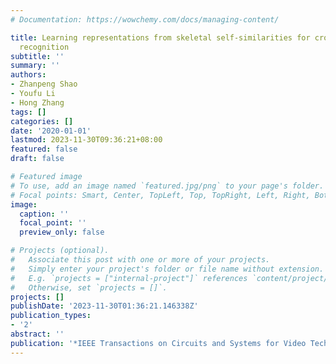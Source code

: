 ```yaml
---
# Documentation: https://wowchemy.com/docs/managing-content/

title: Learning representations from skeletal self-similarities for cross-view action
  recognition
subtitle: ''
summary: ''
authors:
- Zhanpeng Shao
- Youfu Li
- Hong Zhang
tags: []
categories: []
date: '2020-01-01'
lastmod: 2023-11-30T09:36:21+08:00
featured: false
draft: false

# Featured image
# To use, add an image named `featured.jpg/png` to your page's folder.
# Focal points: Smart, Center, TopLeft, Top, TopRight, Left, Right, BottomLeft, Bottom, BottomRight.
image:
  caption: ''
  focal_point: ''
  preview_only: false

# Projects (optional).
#   Associate this post with one or more of your projects.
#   Simply enter your project's folder or file name without extension.
#   E.g. `projects = ["internal-project"]` references `content/project/deep-learning/index.md`.
#   Otherwise, set `projects = []`.
projects: []
publishDate: '2023-11-30T01:36:21.146338Z'
publication_types:
- '2'
abstract: ''
publication: '*IEEE Transactions on Circuits and Systems for Video Technology*'
---
```

